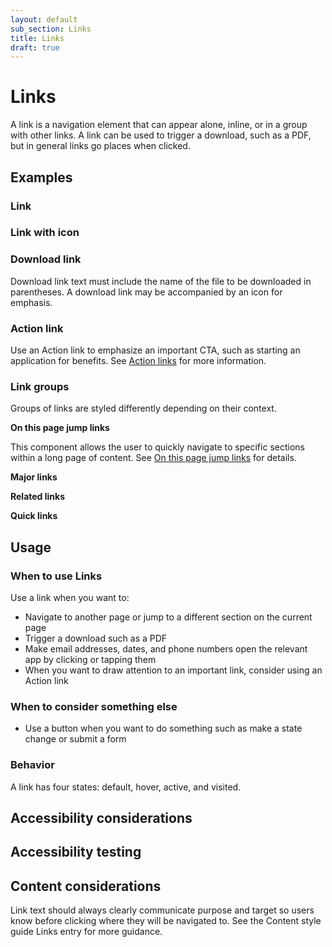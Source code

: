 ```yaml
---
layout: default
sub_section: Links
title: Links
draft: true
---
```


# Links

A link is a navigation element that can appear alone, inline, or in a group with other links. A link can be used to trigger a download, such as a PDF, but in general links go places when clicked.

## Examples

### Link

### Link with icon

### Download link

Download link text must include the name of the file to be downloaded in parentheses. A download link may be accompanied by an icon for emphasis. 

### Action link

Use an Action link to emphasize an important CTA, such as starting an application for benefits. See [Action links](https://design.va.gov/experimental-design/action_links) for more information.

### Link groups

Groups of links are styled differently depending on their context. 

**On this page jump links**

This component allows the user to quickly navigate to specific sections within a long page of content. See [On this page jump links](https://design.va.gov/components/on-this-page-jump-links) for details.

**Major links**

**Related links**

**Quick links**

## Usage

### When to use Links

Use a link when you want to:

- Navigate to another page or jump to a different section on the current page
- Trigger a download such as a PDF
- Make email addresses, dates, and phone numbers open the relevant app by clicking or tapping them
- When you want to draw attention to an important link, consider using an Action link

### When to consider something else

- Use a button when you want to do something such as make a state change or submit a form

### Behavior

A link has four states: default, hover, active, and visited. 

## Accessibility considerations

## Accessibility testing

## Content considerations

Link text should always clearly communicate purpose and target so users know before clicking where they will be navigated to. See the Content style guide Links entry for more guidance. 

